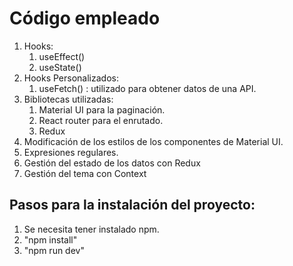 # Código empleado

1. Hooks:  
    1. useEffect()
    2. useState()
2. Hooks Personalizados:  
    1. useFetch() : utilizado para obtener datos de una API.
3. Bibliotecas utilizadas:  
    1. Material UI para la paginación.
    2. React router para el enrutado.
    3. Redux
4. Modificación de los estilos de los componentes de Material UI.
5. Expresiones regulares.
6. Gestión del estado de los datos con Redux
7. Gestión del tema con Context

  

## Pasos para la instalación del proyecto:
1. Se necesita tener instalado npm.
2. "npm install"
3. "npm run dev"

